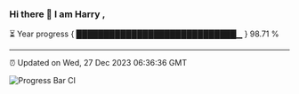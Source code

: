 ### Hi there 👋 I am Harry , 

⏳ Year progress { █████████████████████████████▁ } 98.71 %

---

⏰ Updated on Wed, 27 Dec 2023 06:36:36 GMT

![Progress Bar CI](https://github.com/duykhang68/duykhang68/workflows/Progress%20Bar%20CI/badge.svg)
